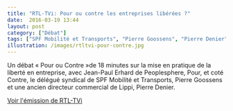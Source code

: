 ```yaml
---
title: "RTL-TVi: Pour ou contre les entreprises libérées ?"
date:  2016-03-19 13:44
layout: post
category: ["Débat"]
tags: ["SPF Mobilité et Transports", "Pierre Goossens", "Pierre Denier", "Lippi", "Jean-Paul Erhard", "Peoplesphere"]
illustration: /images/rtltvi-pour-contre.jpg
---
```


Un débat « Pour ou Contre »de 18 minutes sur la mise en pratique de la liberté en entreprise, avec Jean-Paul Erhard de Peoplesphere, Pour, et coté Contre, le délégué syndical de SPF Mobilité et Transports, Pierre Goossens et une ancien directeur commercial de Lippi, Pierre Denier.

[Voir l'émission de RTL-TVi](http://www.rtl.be/rtltvi/video/573399.aspx)
